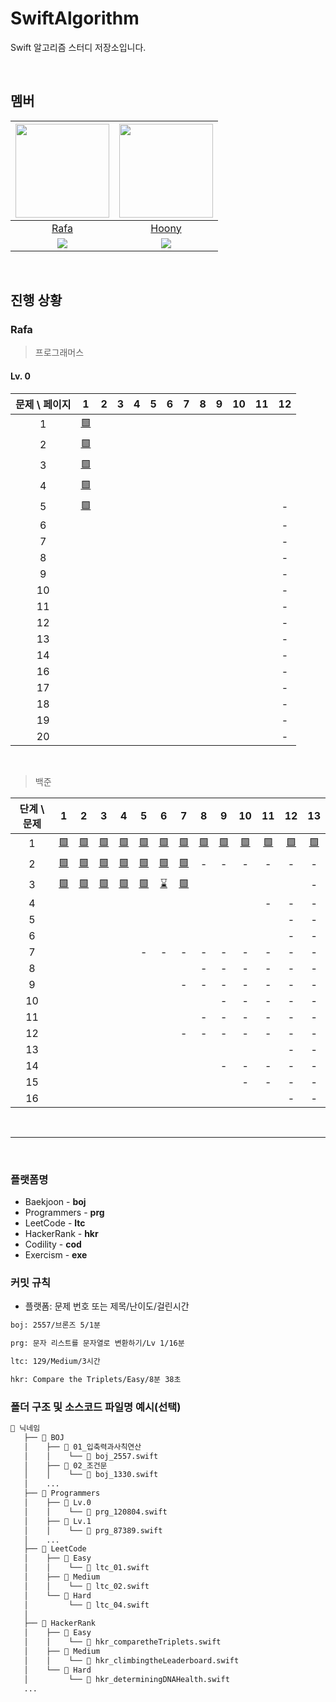 # SwiftAlgorithm
Swift 알고리즘 스터디 저장소입니다.

<br>

## 멤버
| <img src="https://avatars.githubusercontent.com/u/118424182?v=4" width="150"> | <img src="https://avatars.githubusercontent.com/u/44988110?v=4" width="150"> |
|:--:|:--:|
| [Rafa](https://github.com/rafa-e1) | [Hoony](https://github.com/daehoon0917) |
|[![](http://mazassumnida.wtf/api/v2/generate_badge?boj=RAFAEL)](https://solved.ac/profile/rafael)| [![](http://mazassumnida.wtf/api/v2/generate_badge?boj=daehoon0917)](https://solved.ac/profile/daehoon0917) 

<br>

## 진행 상황
### Rafa
> 프로그래머스

#### Lv. 0
| 문제 \ 페이지 | 1 | 2 | 3| 4 | 5 | 6 | 7 | 8 | 9 | 10 | 11 | 12 |
|:--:|:--:|:--:|:--:|:--:|:--:|:--:|:--:|:--:|:--:|:--:|:--:|:--:|
| 1 | [🟩](https://github.com/Swiftiverse/SwiftAlgorithm/blob/main/%EB%9D%BC%ED%8C%8C/Programmers/Lv.0/prg_120804.md) | []() | []() | []() | []() | []() | []() | []() | []() | []() | []() | []() |
| 2 | [🟩](https://github.com/Swiftiverse/SwiftAlgorithm/blob/main/%EB%9D%BC%ED%8C%8C/Programmers/Lv.0/prg_120805.md) | []() | []() | []() | []() | []() | []() | []() | []() | []() | []() | []() |
| 3 | [🟩](https://github.com/Swiftiverse/SwiftAlgorithm/blob/main/%EB%9D%BC%ED%8C%8C/Programmers/Lv.0/prg_120807.md) | []() | []() | []() | []() | []() | []() | []() | []() | []() | []() | []() |
| 4 | [🟩](https://github.com/Swiftiverse/SwiftAlgorithm/blob/main/%EB%9D%BC%ED%8C%8C/Programmers/Lv.0/prg_120803.md) | []() | []() | []() | []() | []() | []() | []() | []() | []() | []() | []() |
| 5 | [🟩](https://github.com/Swiftiverse/SwiftAlgorithm/blob/main/%EB%9D%BC%ED%8C%8C/Programmers/Lv.0/prg_120810.md) | []() | []() | []() | []() | []() | []() | []() | []() | []() | []() | - |
| 6 | []() | []() | []() | []() | []() | []() | []() | []() | []() | []() | []() | - |
| 7 | []() | []() | []() | []() | []() | []() | []() | []() | []() | []() | []() | - |
| 8 | []() | []() | []() | []() | []() | []() | []() | []() | []() | []() | []() | - |
| 9 | []() | []() | []() | []() | []() | []() | []() | []() | []() | []() | []() | - |
| 10 | []() | []() | []() | []() | []() | []() | []() | []() | []() | []() | []() | - |
| 11 | []() | []() | []() | []() | []() | []() | []() | []() | []() | []() | []() | - |
| 12 | []() | []() | []() | []() | []() | []() | []() | []() | []() | []() | []() | - |
| 13 | []() | []() | []() | []() | []() | []() | []() | []() | []() | []() | []() | - |
| 14 | []() | []() | []() | []() | []() | []() | []() | []() | []() | []() | []() | - |
| 16 | []() | []() | []() | []() | []() | []() | []() | []() | []() | []() | []() | - |
| 17 | []() | []() | []() | []() | []() | []() | []() | []() | []() | []() | []() | - |
| 18 | []() | []() | []() | []() | []() | []() | []() | []() | []() | []() | []() | - |
| 19 | []() | []() | []() | []() | []() | []() | []() | []() | []() | []() | []() | - |
| 20 | []() | []() | []() | []() | []() | []() | []() | []() | []() | []() | []() | - |

<br>

> 백준

| 단계 \ 문제 | 1 | 2 | 3| 4 | 5 | 6 | 7 | 8 | 9 | 10 | 11 | 12 | 13 |
|:--:|:--:|:--:|:--:|:--:|:--:|:--:|:--:|:--:|:--:|:--:|:--:|:--:|:--:|
| 1 | [🟩](https://github.com/Swiftiverse/SwiftAlgorithm/blob/main/%EB%9D%BC%ED%8C%8C/BOJ/01_%EC%9E%85%EC%B6%9C%EB%A0%A5%EA%B3%BC%EC%82%AC%EC%B9%99%EC%97%B0%EC%82%B0/boj_2557.md) | [🟩](https://github.com/Swiftiverse/SwiftAlgorithm/blob/main/%EB%9D%BC%ED%8C%8C/BOJ/01_%EC%9E%85%EC%B6%9C%EB%A0%A5%EA%B3%BC%EC%82%AC%EC%B9%99%EC%97%B0%EC%82%B0/boj_1000.md) | [🟩](https://github.com/Swiftiverse/SwiftAlgorithm/blob/main/%EB%9D%BC%ED%8C%8C/BOJ/01_%EC%9E%85%EC%B6%9C%EB%A0%A5%EA%B3%BC%EC%82%AC%EC%B9%99%EC%97%B0%EC%82%B0/boj_1001.md) | [🟩](https://github.com/Swiftiverse/SwiftAlgorithm/blob/main/%EB%9D%BC%ED%8C%8C/BOJ/01_%EC%9E%85%EC%B6%9C%EB%A0%A5%EA%B3%BC%EC%82%AC%EC%B9%99%EC%97%B0%EC%82%B0/boj_10998.md) | [🟩](https://github.com/Swiftiverse/SwiftAlgorithm/blob/main/%EB%9D%BC%ED%8C%8C/BOJ/01_%EC%9E%85%EC%B6%9C%EB%A0%A5%EA%B3%BC%EC%82%AC%EC%B9%99%EC%97%B0%EC%82%B0/boj_1008.md) | [🟩](https://github.com/Swiftiverse/SwiftAlgorithm/blob/main/%EB%9D%BC%ED%8C%8C/BOJ/01_%EC%9E%85%EC%B6%9C%EB%A0%A5%EA%B3%BC%EC%82%AC%EC%B9%99%EC%97%B0%EC%82%B0/boj_10869.md) | [🟩](https://github.com/Swiftiverse/SwiftAlgorithm/blob/main/%EB%9D%BC%ED%8C%8C/BOJ/01_%EC%9E%85%EC%B6%9C%EB%A0%A5%EA%B3%BC%EC%82%AC%EC%B9%99%EC%97%B0%EC%82%B0/boj_10926.md) | [🟩](https://github.com/Swiftiverse/SwiftAlgorithm/blob/main/%EB%9D%BC%ED%8C%8C/BOJ/01_%EC%9E%85%EC%B6%9C%EB%A0%A5%EA%B3%BC%EC%82%AC%EC%B9%99%EC%97%B0%EC%82%B0/boj_18108.md) | [🟩](https://github.com/Swiftiverse/SwiftAlgorithm/blob/main/%EB%9D%BC%ED%8C%8C/BOJ/01_%EC%9E%85%EC%B6%9C%EB%A0%A5%EA%B3%BC%EC%82%AC%EC%B9%99%EC%97%B0%EC%82%B0/boj_10430.md) | [🟩](https://github.com/Swiftiverse/SwiftAlgorithm/blob/main/%EB%9D%BC%ED%8C%8C/BOJ/01_%EC%9E%85%EC%B6%9C%EB%A0%A5%EA%B3%BC%EC%82%AC%EC%B9%99%EC%97%B0%EC%82%B0/boj_2588.md) | [🟩](https://github.com/Swiftiverse/SwiftAlgorithm/blob/main/%EB%9D%BC%ED%8C%8C/BOJ/01_%EC%9E%85%EC%B6%9C%EB%A0%A5%EA%B3%BC%EC%82%AC%EC%B9%99%EC%97%B0%EC%82%B0/boj_11382.md) |[🟩](https://github.com/Swiftiverse/SwiftAlgorithm/blob/main/%EB%9D%BC%ED%8C%8C/BOJ/01_%EC%9E%85%EC%B6%9C%EB%A0%A5%EA%B3%BC%EC%82%AC%EC%B9%99%EC%97%B0%EC%82%B0/boj_10171.md) | [🟩](https://github.com/Swiftiverse/SwiftAlgorithm/blob/main/%EB%9D%BC%ED%8C%8C/BOJ/01_%EC%9E%85%EC%B6%9C%EB%A0%A5%EA%B3%BC%EC%82%AC%EC%B9%99%EC%97%B0%EC%82%B0/boj_10172.md) |
| 2 | [🟩](https://github.com/Swiftiverse/SwiftAlgorithm/blob/main/%EB%9D%BC%ED%8C%8C/BOJ/02_%EC%A1%B0%EA%B1%B4%EB%AC%B8/boj_1330.md) | [🟩](https://github.com/Swiftiverse/SwiftAlgorithm/blob/main/%EB%9D%BC%ED%8C%8C/BOJ/02_%EC%A1%B0%EA%B1%B4%EB%AC%B8/boj_9498.md) | [🟩](https://github.com/Swiftiverse/SwiftAlgorithm/blob/main/%EB%9D%BC%ED%8C%8C/BOJ/02_%EC%A1%B0%EA%B1%B4%EB%AC%B8/boj_2753.md) | [🟩](https://github.com/Swiftiverse/SwiftAlgorithm/blob/main/%EB%9D%BC%ED%8C%8C/BOJ/02_%EC%A1%B0%EA%B1%B4%EB%AC%B8/boj_14681.md) | [🟩](https://github.com/Swiftiverse/SwiftAlgorithm/blob/main/%EB%9D%BC%ED%8C%8C/BOJ/02_%EC%A1%B0%EA%B1%B4%EB%AC%B8/boj_2884.md) | [🟩](https://github.com/Swiftiverse/SwiftAlgorithm/blob/main/%EB%9D%BC%ED%8C%8C/BOJ/02_%EC%A1%B0%EA%B1%B4%EB%AC%B8/boj_2525.md) | [🟩](https://github.com/Swiftiverse/SwiftAlgorithm/blob/main/%EB%9D%BC%ED%8C%8C/BOJ/02_%EC%A1%B0%EA%B1%B4%EB%AC%B8/boj_2480.md) | - | - | - | - |- | - |
| 3 | [🟩](https://github.com/Swiftiverse/SwiftAlgorithm/blob/main/%EB%9D%BC%ED%8C%8C/BOJ/03_%EB%B0%98%EB%B3%B5%EB%AC%B8/boj_2739.md) | [🟩](https://github.com/Swiftiverse/SwiftAlgorithm/blob/main/%EB%9D%BC%ED%8C%8C/BOJ/03_%EB%B0%98%EB%B3%B5%EB%AC%B8/boj_10950.md) | [🟩](https://github.com/Swiftiverse/SwiftAlgorithm/blob/main/%EB%9D%BC%ED%8C%8C/BOJ/03_%EB%B0%98%EB%B3%B5%EB%AC%B8/boj_8393.md) | [🟩](https://github.com/Swiftiverse/SwiftAlgorithm/blob/main/%EB%9D%BC%ED%8C%8C/BOJ/03_%EB%B0%98%EB%B3%B5%EB%AC%B8/boj_25304.md) | [🟩](https://github.com/Swiftiverse/SwiftAlgorithm/blob/main/%EB%9D%BC%ED%8C%8C/BOJ/03_%EB%B0%98%EB%B3%B5%EB%AC%B8/boj_25314.md) | [⌛️](https://github.com/Swiftiverse/SwiftAlgorithm/blob/main/%EB%9D%BC%ED%8C%8C/BOJ/03_%EB%B0%98%EB%B3%B5%EB%AC%B8/boj_15552.md) | [🟩](https://github.com/Swiftiverse/SwiftAlgorithm/blob/main/%EB%9D%BC%ED%8C%8C/BOJ/03_%EB%B0%98%EB%B3%B5%EB%AC%B8/boj_11021.md) | []() | []() | []() | []() | []() | - |
| 4 | []() | []() | []() | []() | []() | []() | []() | []() | []() | []() | - | - | - |
| 5 | []() | []() | []() | []() | []() | []() | []() | []() | []() | []() | []() | - | - |
| 6 | []() | []() | []() | []() | []() | []() | []() | []() | []() | []() | []() | - | - |
| 7 | []() | []() | []() | []() | - | - | - | - | - | - | - | - | - |
| 8 | []() | []() | []() | []() | []() | []() | []() | - | - | - | - | - | - |
| 9 | []() | []() | []() | []() | []() | []() | - | - | - | - | - | - | - |
| 10 | []() | []() | []() | []() | []() | []() | []() | []() | - | - | - | - | - |
| 11 | []() | []() | []() | []() | []() | []() | []() | - | - | - | - | - | - |
| 12 | []() | []() | []() | []() | []() | []() | - | - | - | - | - | - | - |
| 13 | []() | []() | []() | []() | []() | []() | []() | []() | []() | []() | []() | - | - |
| 14 | []() | []() | []() | []() | []() | []() | []() | []() | - | - | - | - | - |
| 15 | []() | []() | []() | []() | []() | []() | []() | []() | []() | - | - | - | - |
| 16 | []() | []() | []() | []() | []() | []() | []() | []() | []() | []() | []() | - | - |

<br>

---

<br>

### 플랫폼명
- Baekjoon - **boj**
- Programmers - **prg**
- LeetCode - **ltc**
- HackerRank - **hkr**
- Codility - **cod**
- Exercism - **exe**

### 커밋 규칙
- 플랫폼: 문제 번호 또는 제목/난이도/걸린시간
```bash
boj: 2557/브론즈 5/1분
```
```bash
prg: 문자 리스트를 문자열로 변환하기/Lv 1/16분
```
```bash
ltc: 129/Medium/3시간
```
```bash
hkr: Compare the Triplets/Easy/8분 38초
```

### 폴더 구조 및 소스코드 파일명 예시(선택)
```bash
📁 닉네임
   ├── 📁 BOJ
   │    ├── 📁 01_입축력과사칙연산
   │    │    └── 📄 boj_2557.swift
   │    ├── 📁 02_조건문
   │    │    └── 📄 boj_1330.swift
   │    ...
   ├── 📁 Programmers
   │    ├── 📁 Lv.0
   │    │    └── 📄 prg_120804.swift
   │    ├── 📁 Lv.1
   │    │    └── 📄 prg_87389.swift
   │    ...
   ├── 📁 LeetCode
   │    ├── 📁 Easy
   │    │    └── 📄 ltc_01.swift
   │    ├── 📁 Medium
   │    │    └── 📄 ltc_02.swift
   │    └── 📁 Hard
   │         └── 📄 ltc_04.swift
   │    
   ├── 📁 HackerRank
   │    ├── 📁 Easy
   │    │    └── 📄 hkr_comparetheTriplets.swift
   │    ├── 📁 Medium
   │    │    └── 📄 hkr_climbingtheLeaderboard.swift
   │    └── 📁 Hard
   │         └── 📄 hkr_determiningDNAHealth.swift
   ...
```

